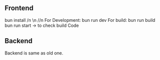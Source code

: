 ## Frontend
bun install /n \\n //n
For Development:
bun run dev
For build:
bun run build
bun run start  -> to check build Code

## Backend
Backend is same as old one.

